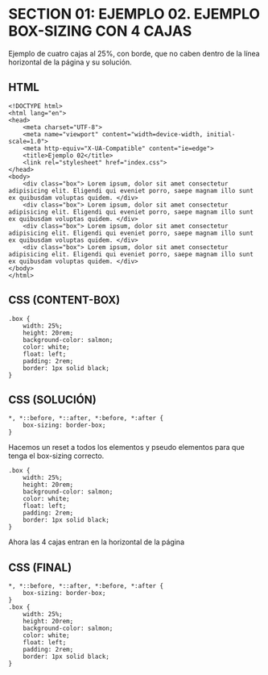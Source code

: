 # SECTION 01: EJEMPLO 02. EJEMPLO BOX-SIZING CON 4 CAJAS
Ejemplo de cuatro cajas al 25%, con borde, que no caben dentro de la línea horizontal de la página y su solución.

## HTML
```
<!DOCTYPE html>
<html lang="en">
<head>
    <meta charset="UTF-8">
    <meta name="viewport" content="width=device-width, initial-scale=1.0">
    <meta http-equiv="X-UA-Compatible" content="ie=edge">
    <title>Ejemplo 02</title>
    <link rel="stylesheet" href="index.css">
</head>
<body>
    <div class="box"> Lorem ipsum, dolor sit amet consectetur adipisicing elit. Eligendi qui eveniet porro, saepe magnam illo sunt ex quibusdam voluptas quidem. </div>
    <div class="box"> Lorem ipsum, dolor sit amet consectetur adipisicing elit. Eligendi qui eveniet porro, saepe magnam illo sunt ex quibusdam voluptas quidem. </div>
    <div class="box"> Lorem ipsum, dolor sit amet consectetur adipisicing elit. Eligendi qui eveniet porro, saepe magnam illo sunt ex quibusdam voluptas quidem. </div>
    <div class="box"> Lorem ipsum, dolor sit amet consectetur adipisicing elit. Eligendi qui eveniet porro, saepe magnam illo sunt ex quibusdam voluptas quidem. </div>
</body>
</html>
```

## CSS (CONTENT-BOX)
```
.box {
    width: 25%;
    height: 20rem;
    background-color: salmon;
    color: white;
    float: left;
    padding: 2rem;
    border: 1px solid black;
}
```

## CSS (SOLUCIÓN)
```
*, *::before, *::after, *:before, *:after {
    box-sizing: border-box;
}
```
Hacemos un reset a todos los elementos y pseudo elementos para que tenga el box-sizing correcto.
```
.box {
    width: 25%;
    height: 20rem;
    background-color: salmon;
    color: white;
    float: left;
    padding: 2rem;
    border: 1px solid black;
}
```
Ahora las 4 cajas entran en la horizontal de la página

## CSS (FINAL)
```
*, *::before, *::after, *:before, *:after {
    box-sizing: border-box;
}
.box {
    width: 25%;
    height: 20rem;
    background-color: salmon;
    color: white;
    float: left;
    padding: 2rem;
    border: 1px solid black;
}
```